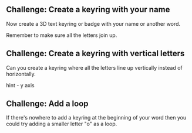 ## Challenge: Create a keyring with your name

Now create a 3D text keyring or badge with your name or another word. 

Remember to make sure all the letters join up. 


## Challenge: Create a keyring with vertical letters

Can you create a keyring where all the letters line up vertically instead of horizontally. 

hint - y axis

## Challenge: Add a loop

If there's nowhere to add a keyring at the beginning of your word then you could try adding a smaller letter "o" as a loop. 

